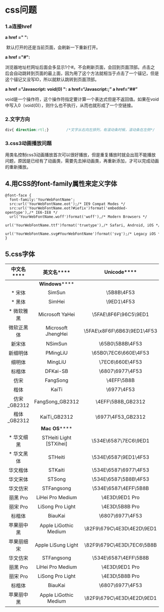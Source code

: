 # css问题

### 1.a连接href

**a href =" ":**

​	 默认打开的还是当前页面，会刷新一下重新打开。

**a href ="#":**

​	 浏览器地址栏网址后面会多显示1个#。不会刷新页面，会回到页面顶部。点击之后会自动跳转到页面的最上面，因为用了这个方法就相当于点击了一个锚记，但是这个锚记又没写ID，所以就默认跳转到页面顶部。

**a href ="Javascript: void(0) ":**		**a href=“Javascript:;”       a href=“##”**   

​	void是一个操作符，这个操作符指定要计算一个表达式但是不返回值。如果在void中写入0（void(0)），则什么也不执行，从而也就形成了一个空链接。

### 2.文字方向

```css
div{ direction:rtl;}		/*文字从右向左排列，有滚动条时候，滚动条在左侧*/
```
### 3.css3动画播放问题

用类名控制css3动画播放首次可以很好播放，但是重复播放时就会出现不能播放问题，原因是已经有了动画类，需要先去掉动画类，再重新添加，才可以完成动画的重新播放。

## 4.用CSS的font-family属性来定义字体

```
@font-face {
  font-family:'YourWebFontName';
  src:url('YourWebFontName.eot');/* IE9 Compat Modes */
  src:url('YourWebFontName.eot?#iefix')format('embedded-opentype'),/* IE6-IE8 */
  url('YourWebFontName.woff')format('woff'),/* Modern Browsers */
  url('YourWebFontName.ttf')format('truetype'),/* Safari, Android, iOS */
  url('YourWebFontName.svg#YourWebFontName')format('svg');/* Legacy iOS */
}
```

## 5.css字体

| **中文名****** |     **英文名******      |      **Unicode******       |
| :------------: | :---------------------: | :------------------------: |
|                |     **Windows******     |                            |
|     * 宋体     |         SimSun          |         \5B8B\4F53         |
|     * 黑体     |         SimHei          |         \9ED1\4F53         |
|   * 微软雅黑   |     Microsoft YaHei     |    \5FAE\8F6F\96C5\9ED1    |
|   微软正黑体   |   Microsoft JhengHei    | \5FAE\x8F6F\6B63\9ED1\4F53 |
|     新宋体     |         NSimSun         |      \65B0\5B8B\4F53       |
|    新细明体    |        PMingLiU         |    \65B0\7EC6\660E\4F53    |
|     细明体     |         MingLiU         |      \7EC6\660E\4F53       |
|     标楷体     |        DFKai-SB         |      \6807\6977\4F53       |
|      仿宋      |        FangSong         |         \4EFF\5B8B         |
|      楷体      |          KaiTi          |         \6977\4F53         |
|  仿宋_GB2312   |     FangSong_GB2312     |     \4EFF\5B8B_GB2312      |
|  楷体_GB2312   |      KaiTi_GB2312       |     \6977\4F53_GB2312      |
|                |     **Mac OS******      |                            |
|   * 华文细黑   | STHeiti Light [STXihei] |    \534E\6587\7EC6\9ED1    |
|   * 华文黑体   |         STHeiti         |    \534E\6587\9ED1\4F53    |
|    华文楷体    |         STKaiti         |    \534E\6587\6977\4F53    |
|    华文宋体    |         STSong          |    \534E\6587\5B8B\4F53    |
|    华文仿宋    |       STFangsong        |    \534E\6587\4EFF\5B8B    |
|    丽黑 Pro    |    LiHei Pro Medium     |       \4E3D\9ED1 Pro       |
|    丽宋 Pro    |    LiSong Pro Light     |       \4E3D\5B8B Pro       |
|     标楷体     |         BiauKai         |      \6807\6977\4F53       |
|   苹果丽中黑   |  Apple LiGothic Medium  | \82F9\679C\4E3D\4E2D\9ED1  |
|   苹果丽细宋   |   Apple LiSung Light    | \82F9\679C\4E3D\7EC6\5B8B  |
|    华文仿宋    |       STFangsong        |    \534E\6587\4EFF\5B8B    |
|    丽黑 Pro    |    LiHei Pro Medium     |       \4E3D\9ED1 Pro       |
|    丽宋 Pro    |    LiSong Pro Light     |       \4E3D\5B8B Pro       |
|     标楷体     |         BiauKai         |      \6807\6977\4F53       |
|   苹果丽中黑   |  Apple LiGothic Medium  | \82F9\679C\4E3D\4E2D\9ED1  |

